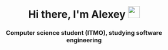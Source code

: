 <h1 align="center">Hi there, I'm Alexey</a> 
<img src="https://github.com/blackcater/blackcater/raw/main/images/Hi.gif" height="32"/></h1>
<h3 align="center">Computer science student (ITMO), studying software engineering</h3>
